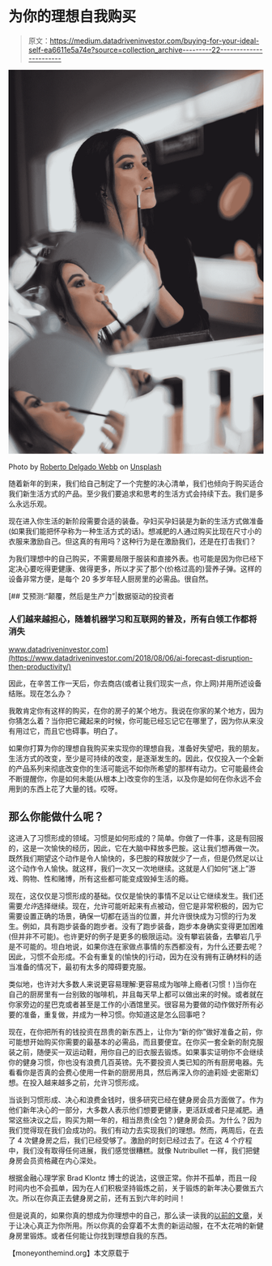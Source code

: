 # 为你的理想自我购买

> 原文：<https://medium.datadriveninvestor.com/buying-for-your-ideal-self-ea6611e5a74e?source=collection_archive---------22----------------------->

![](img/bf86479fe81770d46e5c911bac70b7c1.png)

Photo by [Roberto Delgado Webb](https://unsplash.com/@delgadowebb?utm_source=medium&utm_medium=referral) on [Unsplash](https://unsplash.com?utm_source=medium&utm_medium=referral)

随着新年的到来，我们给自己制定了一个完整的决心清单，我们也倾向于购买适合我们新生活方式的产品。至少我们要追求和思考的生活方式会持续下去。我们是多么永远乐观。

现在进入你生活的新阶段需要合适的装备。孕妇买孕妇装是为新的生活方式做准备(如果我们能把怀孕称为一种生活方式的话)。想减肥的人通过购买比现在尺寸小的衣服来激励自己。但这真的有用吗？这种行为是在激励我们，还是在打击我们？

为我们理想中的自己购买，不需要局限于服装和直接外表。也可能是因为你已经下定决心要吃得更健康、做得更多，所以才买了那个(价格过高的)营养子弹。这样的设备非常方便，是每个 20 多岁年轻人厨房里的必需品。很自然。

[](https://www.datadriveninvestor.com/2018/08/06/ai-forecast-disruption-then-productivity/) [## 艾预测:“颠覆，然后是生产力”|数据驱动的投资者

### 人们越来越担心，随着机器学习和互联网的普及，所有白领工作都将消失

www.datadriveninvestor.com](https://www.datadriveninvestor.com/2018/08/06/ai-forecast-disruption-then-productivity/) 

因此，在辛苦工作一天后，你去商店(或者让我们现实一点，你上网)并用所述设备结账。现在怎么办？

我敢肯定你有这样的购买，在你的房子的某个地方。我说在你家的某个地方，因为你猜怎么着？当你把它藏起来的时候，你可能已经忘记它在哪里了，因为你从来没有用过它，而且它也碍事。明白了。

如果你打算为你的理想自我购买来实现你的理想自我，准备好失望吧，我的朋友。生活方式的改变，至少是可持续的改变，是逐渐发生的。因此，仅仅投入一个全新的产品系列来彻底改变你的生活可能远不如你所希望的那样有动力。它可能最终会不断提醒你，你是如何未能(从根本上)改变你的生活，以及你是如何在你永远不会用到的东西上花了大量的钱。哎呀。

## 那么你能做什么呢？

这进入了习惯形成的领域。习惯是如何形成的？简单。你做了一件事，这是有回报的，这是一次愉快的经历，因此，它在大脑中释放多巴胺。这让我们想再做一次。既然我们期望这个动作是令人愉快的，多巴胺的释放就少了一点，但是仍然足以让这个动作令人愉快。就这样，我们一次又一次地继续。这就是人们如何“迷上”游戏、购物、性和赌博，所有这些都可能变成毁掉生活的瘾。

现在，这仅仅是习惯形成的基础。仅仅是愉快的事情不足以让它继续发生。我们还需要*允许*选择继续。现在，允许可能听起来有点被动，但它是非常积极的，因为它需要设置正确的场景，确保一切都在适当的位置，并允许很快成为习惯的行为发生。例如，具有跑步装备的跑步者。没有了跑步装备，跑步本身确实变得更加困难(但并非不可能)。也许更好的例子是更多的极限运动。没有攀岩装备，去攀岩几乎是不可能的。坦白地说，如果你连在家做点事情的东西都没有，为什么还要去呢？因此，习惯不会形成。不会有重复的(愉快的)行动，因为在没有拥有正确材料的适当准备的情况下，最初有太多的障碍要克服。

类似地，也许对大多数人来说更容易理解:更容易成为咖啡上瘾者(习惯！)当你在自己的厨房里有一台别致的咖啡机，并且每天早上都可以做出来的时候。或者就在你家旁边的星巴克或者甚至是工作的小酒馆里买。很容易为要做的动作做好所有必要的准备，重复做，并成为一种习惯。你知道这是怎么回事吧？

现在，在你把所有的钱投资在昂贵的新东西上，让你为“新的你”做好准备之前，你可能想开始购买你需要的最基本的必需品，而且要便宜。在你买一套全新的耐克服装之前，随便买一双运动鞋，用你自己的旧衣服去锻炼。如果事实证明你不会继续你的健身习惯，你也没有浪费几百英镑。先不要投资人类已知的所有厨房电器。先看看你是否真的会费心使用一件新的厨房用具，然后再深入你的迪莉娅·史密斯幻想。在投入越来越多之前，允许习惯形成。

当谈到习惯形成、决心和浪费金钱时，很多研究已经在健身房会员方面做了。作为他们新年决心的一部分，大多数人表示他们想要更健康，更活跃或者只是减肥。通常这些决议之后，购买为期一年的，相当昂贵(全包？)健身房会员。为什么？因为我们觉得现在我们会成功的。我们有动力去实现我们的理想。然而，两周后，在去了 4 次健身房之后，我们已经受够了。激励的时刻已经过去了。在这 4 个疗程中，我们没有取得任何进展，我们感觉很糟糕。就像 Nutribullet 一样，我们把健身房会员资格藏在内心深处。

根据金融心理学家 Brad Klontz 博士的说法，这很正常。你并不孤单，而且一段时间内也不会孤单，因为在人们积极坚持锻炼之前，关于锻炼的新年决心要做五六次。所以在你真正去健身房之前，还有五到六年的时间！

但是说真的，如果你真的想成为你理想中的自己，那么读一读我的[以前的文章](https://www.moneyonthemind.org/blog/new-year-new-me)，关于让决心真正为你所用。所以你真的会穿着不太贵的新运动服，在不太花哨的新健身房里锻炼。或者任何能让你找到理想自我的东西。

【moneyonthemind.org】本文原载于[](https://www.moneyonthemind.org/)